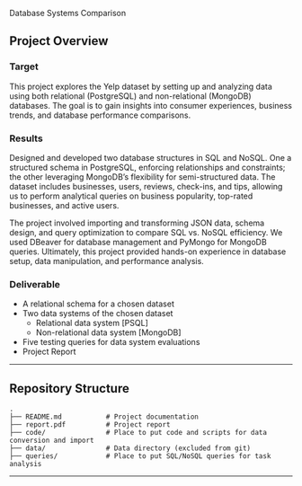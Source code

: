 Database Systems Comparison

## Project Overview

### Target

This project explores the Yelp dataset by setting up and analyzing data using both relational (PostgreSQL) and non-relational (MongoDB) databases. The goal is to gain insights into consumer experiences, business trends, and database performance comparisons.

### Results

Designed and developed two database structures in SQL and NoSQL. One a structured schema in PostgreSQL, enforcing relationships and constraints; the other leveraging MongoDB’s flexibility for semi-structured data. The dataset includes businesses, users, reviews, check-ins, and tips, allowing us to perform analytical queries on business popularity, top-rated businesses, and active users.

The project involved importing and transforming JSON data, schema design, and query optimization to compare SQL vs. NoSQL efficiency. We used DBeaver for database management and PyMongo for MongoDB queries. Ultimately, this project provided hands-on experience in database setup, data manipulation, and performance analysis.

### Deliverable

- A relational schema for a chosen dataset
- Two data systems of the chosen dataset
    - Relational data system [PSQL]
    - Non-relational data system [MongoDB]
- Five testing queries for data system evaluations
- Project Report

---

## Repository Structure

```
.
├── README.md           # Project documentation
├── report.pdf          # Project report
├── code/               # Place to put code and scripts for data conversion and import
├── data/               # Data directory (excluded from git)
├── queries/            # Place to put SQL/NoSQL queries for task analysis
```

---

